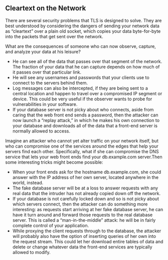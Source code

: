 ## Cleartext on the Network

There are several security problems that TLS is designed to solve. They are best understood by
considering the dangers of sending your network data as “cleartext” over a plain old socket, which copies
your data byte-for-byte into the packets that get sent over the network.

 What are the consequences of someone who can now observe, capture, and analyze your data at his leisure?

 - He can see all of the data that passes over that segment of the network.
The fraction of your data that he can capture depends on how much of it passes
over that particular link.
 - He will see any usernames and passwords that your clients use to connect to the
servers behind them.
 - Log messages can also be intercepted, if they are being sent to a central location
and happen to travel over a compromised IP segment or device. This could be very
useful if the observer wants to probe for vulnerabilities in your software.
 - If your database server is not picky about who connects, aside from caring that the
web front end sends a password, then the attacker can now launch a “replay
attack,” in which he makes his own connection to your database and downloads
all of the data that a front-end server is normally allowed to access.


Imagine an attacker who cannot yet alter traffic on your
network itself, but who can compromise one of the services around the edges that help your servers find
each other. Specifically, what if she can compromise the DNS service that lets your web front ends find
your db.example.com server.Then some interesting tricks might become possible:
- When your front ends ask for the hostname db.example.com, she could answer
with the IP address of her own server, located anywhere in the world, instead.
- The fake database server will be at a loss to answer requests with any
real data that the intruder has not already copied down off the network.
- If your database is not carefully locked down and so is not picky about which
servers connect, then the attacker can do something more interesting: as requests
start arriving at her fake database server, he can have it turn around and forward
those requests to the real database server. This is called a “man-in-the-middle”
attack: he will be
in fairly complete control of your application.
- While proxying the client requests through to the database, the attacker will
probably also have the option of inserting queries of her own into the request
stream. This could let her download entire tables of data and delete or change
whatever data the front-end services are typically allowed to modify.

